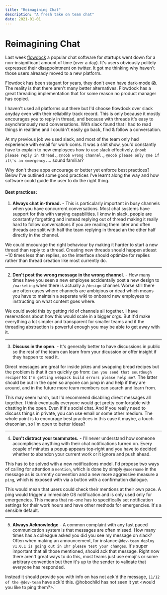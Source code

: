 ```yaml
---
title: "Reimagining Chat"
description: "A fresh take on team chat"
date: 2021-01-01
---
```


# Reimagining Chat

Last week [flowdock](http://status.flowdock.com/) a popular chat software for startups went down for a non-insignificant amount of time (over a day). It's users obviously politely expressed their disappointment on twitter. It got me thinking why haven't those users alreaady moved to a new platform.

Flowdock has been stagant for years, they don't even have dark-mode 😱. The reality is that there aren't many better alternatives.
Flowdock has a great threading implementation that for some reason no product manager has copied.

I haven't used all platforms out there but I'd choose flowdock over slack anyday even with their reliability track record. This is only because it mostly encourages you to reply in thread, and because with threads it's easy to asynchronously read conversations. With slack found that I had to read things in realtime and I couldn't easily go back, find & follow a conversation.

At my previous job we used slack, and most of the team only had experience with email for work coms. It was a shit show, you'd constantly have to explain to new employees how to use slack effectively. `@noob please reply in thread.`, `@noob wrong channel.`, `@noob please only @me if it\'s an emergency.`... sound familiar?

Why don't these apps encourage or better yet enforce best practices? Below I've outlined some good practices I've learnt along the way and how software could
guide the user to do the right thing.

<h4 class="mb-8 text-4xl font-bold tracking-tighter leading-tight">Best practices:</h4>

1. **Always chat in-thread.** - This is particularly important in busy channels when you have concurrent conversations. Most chat systems have support for this with varying capabilities. I know in slack, people are constantly forgetting and instead replying out of thread making it really hard to follow conversations if you are reading them later and often threads are split with half the team replying in thread an the other half directly in the channel.

We could encourage the right behaviour by making it harder to start a new thread than reply to a thread. Creating new threads should happen atleast ~10 times less than replies, so the interface should optimize for replies rather than thread creation like most currently do.

<hr/>

2. **Don't post the wrong message in the wrong channel.** - How many times have you seen a new employee accidentally post a new design to `/marketing` when there is actually a `/design` channel. Worse still there are often cases where channels are ambigious or dead which means you have to maintain a seperate wiki to onboard new employees to instructing on what content goes where.

We could avoid this by getting rid of channels all together. I have reservations about how this would scale in a bigger orgs. But it'd make everything a lot simpler and transparent for smaller teams and if the threading abstraction is powerful enough you may be able to get away with it.

<hr/>

3. **Discuss in the open.** - It's generally better to have discussions in public so the rest of the team can learn from your dicussion or offer insight if they happen to read it.

Direct messages are great for inside jokes and swapping bread recipes but the problem is that it can quickly go from: `Can you send that sourdough recipe?` to: `I'm getting webpack build errors please help me?`.
The latter should be out in the open so anyone can jump in and help if they are around, and in the future more team members can search and learn from.

This may seem harsh, but I'd recommend disabling direct messages all together. I think eventually everyone would get pretty comfortable with chatting in the open. Even if it's social chat. And if you really need to discuss things in private, you can use email or some other medium. The whole point is to encourage best practices in this case it maybe, a touch draconian, so I'm open to better ideas?

<hr/>

4. **Don't distract your teammates.** - I'll never understand how someone accomplishes anything with their chat notifications turned on. Every couple of minutes a popup appears top-right and you have to decided whether to abandon your current work or it ignore and push ahead.

This has to be solved with a new notifications model. I'd propose two ways of calling for attention a `mention`, which is done by simply `@username` in the message as is currently convention and a new more aggressive measure a `ping`, which is exposed with via a button with a confirmation dialogue.

This would mean that users could check their mentions at their own pace. A ping would trigger a immediate OS notification and is only used only for emergencies. This means that no-one has to specifically set notification settings for their work hours and have other methods for emergencies. It's a sensible default.

<hr/>

5. **Always Acknowledge** - A common complaint with any fast paced communication system is that messages are often missed. How many times has a colleague asked you did you see my message on slack? Often when making an announcement, for instance `@dev-team deploy v1.0.1 is going out in 1hr please test your changes`. It's super important that all those mentioned, should ack that message. Right now there aren't great ways to do this, most teams just use emoji's or some arbitrary convention but then it's up to the sender to validate that everyone has responded.

Instead it should provide you with info on has not ack'd the message, `11/12 of the @dev-team` have ack'd this. @hobochild has not seen it yet <would you like to ping them?>.`
